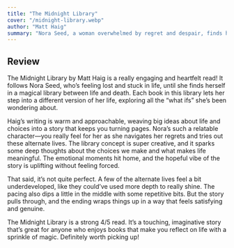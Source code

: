 ```yaml
---
title: "The Midnight Library"
cover: "/midnight-library.webp"
author: "Matt Haig"
summary: "Nora Seed, a woman overwhelmed by regret and despair, finds herself at the edge of life after a suicide attempt. Instead of death, she arrives in the Midnight Library, a mystical place between life and death, where each book represents a different version of her life based on choices she could have made. Guided by Mrs. Elm, her childhood librarian, Nora explores alternate lives—where she’s a rock star, an Olympian, a mother, or a glaciologist—each revealing joys and challenges. As she navigates these parallel realities, Nora learns that no life is perfect, and small changes in perspective or choices can profoundly impact her sense of fulfillment. Ultimately, the novel conveys a message of hope, self-acceptance, and the value of embracing the imperfect beauty of one’s own life, encouraging readers to find meaning in their existing choices rather than dwelling on what ifs."
---
```




## Review
The Midnight Library by Matt Haig is a really engaging and heartfelt read! It follows Nora Seed, who’s feeling lost and stuck in life, until she finds herself in a magical library between life and death. Each book in this library lets her step into a different version of her life, exploring all the “what ifs” she’s been wondering about.

Haig’s writing is warm and approachable, weaving big ideas about life and choices into a story that keeps you turning pages. Nora’s such a relatable character—you really feel for her as she navigates her regrets and tries out these alternate lives. The library concept is super creative, and it sparks some deep thoughts about the choices we make and what makes life meaningful. The emotional moments hit home, and the hopeful vibe of the story is uplifting without feeling forced.

That said, it’s not quite perfect. A few of the alternate lives feel a bit underdeveloped, like they could’ve used more depth to really shine. The pacing also dips a little in the middle with some repetitive bits. But the story pulls through, and the ending wraps things up in a way that feels satisfying and genuine.

The Midnight Library is a strong 4/5 read. It’s a touching, imaginative story that’s great for anyone who enjoys books that make you reflect on life with a sprinkle of magic. Definitely worth picking up!
